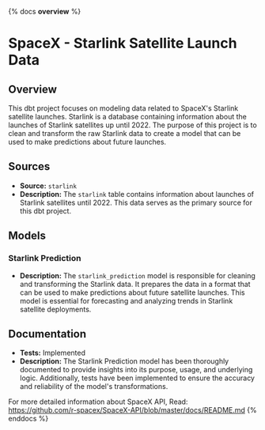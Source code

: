 {% docs __overview__ %}
# SpaceX - Starlink Satellite Launch Data

## Overview
This dbt project focuses on modeling data related to SpaceX's Starlink satellite launches. Starlink is a database containing information about the launches of Starlink satellites up until 2022. The purpose of this project is to clean and transform the raw Starlink data to create a model that can be used to make predictions about future launches.

## Sources
- **Source:** `starlink`
- **Description:** The `starlink` table contains information about launches of Starlink satellites until 2022. This data serves as the primary source for this dbt project.

## Models
### Starlink Prediction
- **Description:** The `starlink_prediction` model is responsible for cleaning and transforming the Starlink data. It prepares the data in a format that can be used to make predictions about future satellite launches. This model is essential for forecasting and analyzing trends in Starlink satellite deployments.

## Documentation
- **Tests:** Implemented
- **Description:** The Starlink Prediction model has been thoroughly documented to provide insights into its purpose, usage, and underlying logic. Additionally, tests have been implemented to ensure the accuracy and reliability of the model's transformations.

For more detailed information about SpaceX API, 
Read: https://github.com/r-spacex/SpaceX-API/blob/master/docs/README.md
{% enddocs %}
